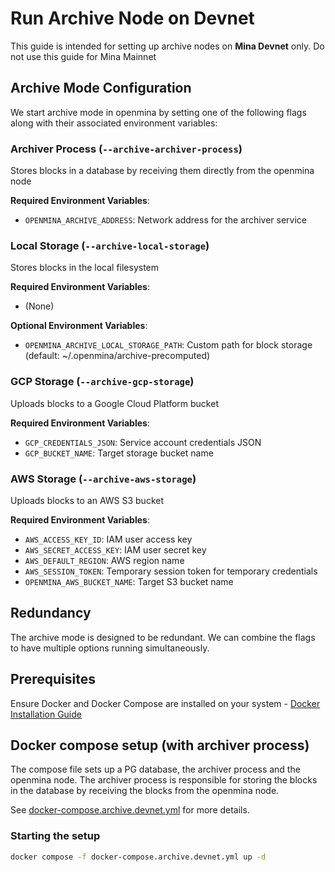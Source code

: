 # Run Archive Node on Devnet

This guide is intended for setting up archive nodes on **Mina Devnet** only. Do not use this guide for Mina Mainnet

## Archive Mode Configuration

We start archive mode in openmina by setting one of the following flags along with their associated environment variables:

### Archiver Process (`--archive-archiver-process`)

Stores blocks in a database by receiving them directly from the openmina node

**Required Environment Variables**:
- `OPENMINA_ARCHIVE_ADDRESS`: Network address for the archiver service

### Local Storage (`--archive-local-storage`)

Stores blocks in the local filesystem

**Required Environment Variables**:
- (None)

**Optional Environment Variables**:
- `OPENMINA_ARCHIVE_LOCAL_STORAGE_PATH`: Custom path for block storage (default: ~/.openmina/archive-precomputed)

### GCP Storage (`--archive-gcp-storage`)

Uploads blocks to a Google Cloud Platform bucket

**Required Environment Variables**:
- `GCP_CREDENTIALS_JSON`: Service account credentials JSON
- `GCP_BUCKET_NAME`: Target storage bucket name

### AWS Storage (`--archive-aws-storage`)

Uploads blocks to an AWS S3 bucket

**Required Environment Variables**:
- `AWS_ACCESS_KEY_ID`: IAM user access key
- `AWS_SECRET_ACCESS_KEY`: IAM user secret key
- `AWS_DEFAULT_REGION`: AWS region name
- `AWS_SESSION_TOKEN`: Temporary session token for temporary credentials
- `OPENMINA_AWS_BUCKET_NAME`: Target S3 bucket name

## Redundancy

The archive mode is designed to be redundant. We can combine the flags to have multiple options running simultaneously.

## Prerequisites

Ensure Docker and Docker Compose are installed on your system - [Docker Installation Guide](./docker-installation.md)

## Docker compose setup (with archiver process)

The compose file sets up a PG database, the archiver process and the openmina node. The archiver process is responsible for storing the blocks in the database by receiving the blocks from the openmina node.

See [docker-compose.archive.devnet.yml](../docker-compose.archive.devnet.yml) for more details.

### Starting the setup

```bash
docker compose -f docker-compose.archive.devnet.yml up -d
```
